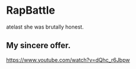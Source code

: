 # RapBattle

atelast she was brutally honest.

## My sincere offer.

<https://www.youtube.com/watch?v=dQhc_r6Jbpw>
